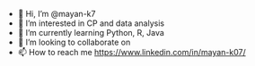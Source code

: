 - 👋 Hi, I’m @mayan-k7
- 👀 I’m interested in CP and data analysis
- 🌱 I’m currently learning Python, R, Java
- 💞️ I’m looking to collaborate on 
- 📫 How to reach me https://www.linkedin.com/in/mayan-k07/

<!---
mayan-k7/mayan-k7 is a ✨ special ✨ repository because its `README.md` (this file) appears on your GitHub profile.
You can click the Preview link to take a look at your changes.
--->
